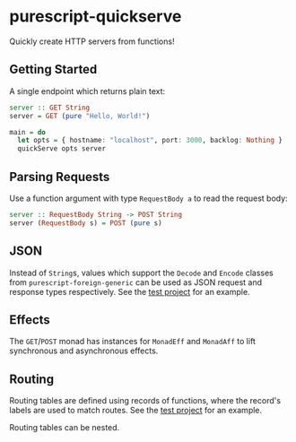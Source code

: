 # purescript-quickserve

Quickly create HTTP servers from functions!

## Getting Started

A single endpoint which returns plain text:

```purescript
server :: GET String
server = GET (pure "Hello, World!")

main = do
  let opts = { hostname: "localhost", port: 3000, backlog: Nothing }
  quickServe opts server
```

## Parsing Requests

Use a function argument with type `RequestBody a` to read the request body:

```purescript
server :: RequestBody String -> POST String
server (RequestBody s) = POST (pure s)
```

## JSON

Instead of `String`s, values which support the `Decode` and `Encode` classes
from `purescript-foreign-generic` can be used as JSON request and response types
respectively. See the [test project](test/Main.purs) for an example.

## Effects

The `GET`/`POST` monad has instances for `MonadEff` and `MonadAff` to lift
synchronous and asynchronous effects.

## Routing

Routing tables are defined using records of functions, where the record's labels
are used to match routes. See the [test project](test/Main.purs) for an example.

Routing tables can be nested.

